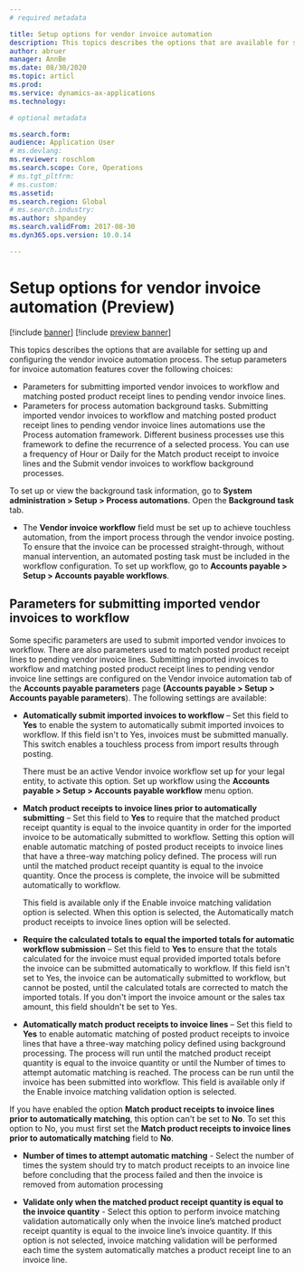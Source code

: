 ```yaml
---
# required metadata

title: Setup options for vendor invoice automation
description: This topics describes the options that are available for setting up and configuring the vendor invoice automation process.  
author: abruer
manager: AnnBe
ms.date: 08/30/2020
ms.topic: articl
ms.prod: 
ms.service: dynamics-ax-applications
ms.technology: 

# optional metadata

ms.search.form:  
audience: Application User
# ms.devlang: 
ms.reviewer: roschlom
ms.search.scope: Core, Operations
# ms.tgt_pltfrm: 
# ms.custom: 
ms.assetid: 
ms.search.region: Global
# ms.search.industry: 
ms.author: shpandey
ms.search.validFrom: 2017-08-30
ms.dyn365.ops.version: 10.0.14

---
```


# Setup options for vendor invoice automation (Preview)

[!include [banner](../includes/banner.md)]
[!include [preview banner](../includes/preview-banner.md)]

This topics describes the options that are available for setting up and configuring the vendor invoice automation process. The setup parameters for invoice automation features cover the following choices:

- Parameters for submitting imported vendor invoices to workflow and matching posted product receipt lines to pending vendor invoice lines.
- Parameters for process automation background tasks. Submitting imported vendor invoices to workflow and matching posted product receipt lines to pending vendor invoice lines automations use the Process automation framework. Different business processes use this framework to define the recurrence of a selected process. You can use a frequency of Hour or Daily for the Match product receipt to invoice lines and the Submit vendor invoices to workflow background processes. 

To set up or view the background task information, go to **System administration > Setup > Process automations**. Open the **Background task** tab. 

- The **Vendor invoice workflow** field must be set up to achieve touchless automation, from the import process through the vendor invoice posting. To ensure that the invoice can be processed straight-through, without manual intervention, an automated posting task must be included in the workflow configuration. To set up workflow, go to **Accounts payable > Setup > Accounts payable workflows**.

## Parameters for submitting imported vendor invoices to workflow
Some specific parameters are used to submit imported vendor invoices to workflow. There are also parameters used to match posted product receipt lines to pending vendor invoice lines. Submitting imported invoices to workflow and matching posted product receipt lines to pending vendor invoice line settings are configured on the Vendor invoice automation tab of the **Accounts payable parameters** page **(Accounts payable > Setup > Accounts payable parameters**). The following settings are available:

- **Automatically submit imported invoices to workflow** – Set this field to **Yes** to enable the system to automatically submit imported invoices to workflow. If this field isn't to Yes, invoices must be submitted manually. This switch enables a touchless process from import results through posting. 
  
  There must be an active Vendor invoice workflow set up for your legal entity, to activate this option. Set up workflow using the **Accounts payable > Setup > Accounts payable workflow** menu option.

- **Match product receipts to invoice lines prior to automatically submitting** – Set this field to **Yes** to require that the matched product receipt quantity is equal to the invoice quantity in order for the imported invoice to be automatically submitted to workflow. Setting this option will enable automatic matching of posted product receipts to invoice lines that have a three-way matching policy defined. The process will run until the matched product receipt quantity is equal to the invoice quantity. Once the process is complete, the invoice will be submitted automatically to workflow.

  This field is available only if the Enable invoice matching validation option is selected. When this option is selected, the Automatically match product receipts to invoice lines option will be selected.
  
- **Require the calculated totals to equal the imported totals for automatic workflow submission** – Set this field to **Yes** to ensure that the totals calculated for the invoice must equal provided imported totals before the invoice can be submitted automatically to workflow. If this field isn't set to Yes, the invoice can be automatically submitted to workflow, but cannot be posted, until the calculated totals are corrected to match the imported totals. If you don't import the invoice amount or the sales tax amount, this field shouldn't be set to Yes.

- **Automatically match product receipts to invoice lines** – Set this field to **Yes** to enable automatic matching of posted product receipts to invoice lines that have a three-way matching policy defined using background processing. The process will run until the matched product receipt quantity is equal to the invoice quantity or until the Number of times to attempt automatic matching is reached. The process can be run until the invoice has been submitted into workflow.
This field is available only if the Enable invoice matching validation option is selected.

If you have enabled the option **Match product receipts to invoice lines prior to automatically matching**, this option can't be set to **No**. To set this option to No, you must first set the **Match product receipts to invoice lines prior to automatically matching** field to **No**.

- **Number of times to attempt automatic matching** - Select the number of times the system should try to match product receipts to an invoice line before concluding that the process failed and then the invoice is removed from automation processing

- **Validate only when the matched product receipt quantity is equal to the invoice quantity** - Select this option to perform invoice matching validation automatically only when the invoice line’s matched product receipt quantity is equal to the invoice line’s invoice quantity. If this option is not selected, invoice matching validation will be performed each time the system automatically matches a product receipt line to an invoice line.

